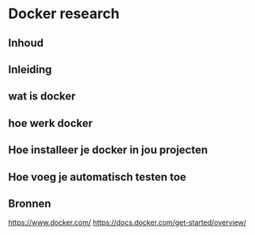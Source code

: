 # Docker research

## Inhoud

## Inleiding

## wat is docker

## hoe werk docker

## Hoe installeer je docker in jou projecten

## Hoe voeg je automatisch testen toe

## Bronnen
https://www.docker.com/
https://docs.docker.com/get-started/overview/
